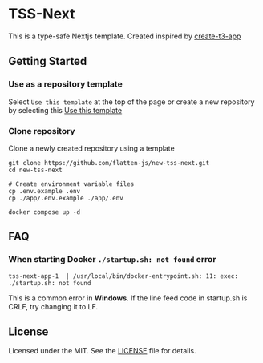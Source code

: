 # TSS-Next

This is a type-safe Nextjs template.
Created inspired by [create-t3-app](https://github.com/t3-oss/create-t3-app)

## Getting Started

### Use as a repository template

Select ```Use this template``` at the top of the page or create a new repository by selecting this [Use this template](https://github.com/flatten-js/tss-next/generate)

### Clone repository

Clone a newly created repository using a template
```
git clone https://github.com/flatten-js/new-tss-next.git
cd new-tss-next

# Create environment variable files
cp .env.example .env
cp ./app/.env.example ./app/.env

docker compose up -d
```
## FAQ

### When starting Docker ```./startup.sh: not found``` error

```
tss-next-app-1  | /usr/local/bin/docker-entrypoint.sh: 11: exec: ./startup.sh: not found
```

This is a common error in **Windows**.
If the line feed code in startup.sh is CRLF, try changing it to LF.

## License
Licensed under the MIT. See the [LICENSE](https://github.com/flatten-js/tss-next/blob/master/LICENSE) file for details.